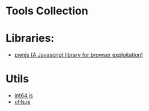 Tools Collection
===

# Libraries:
* [pwnjs (A Javascript library for browser exploitation) ](https://github.com/theori-io/pwnjs)

# Utils
  * [int64.js](https://github.com/saelo/jscpwn/blob/master/int64.js)
  * [utils.js](https://github.com/saelo/jscpwn/blob/master/utils.js)
